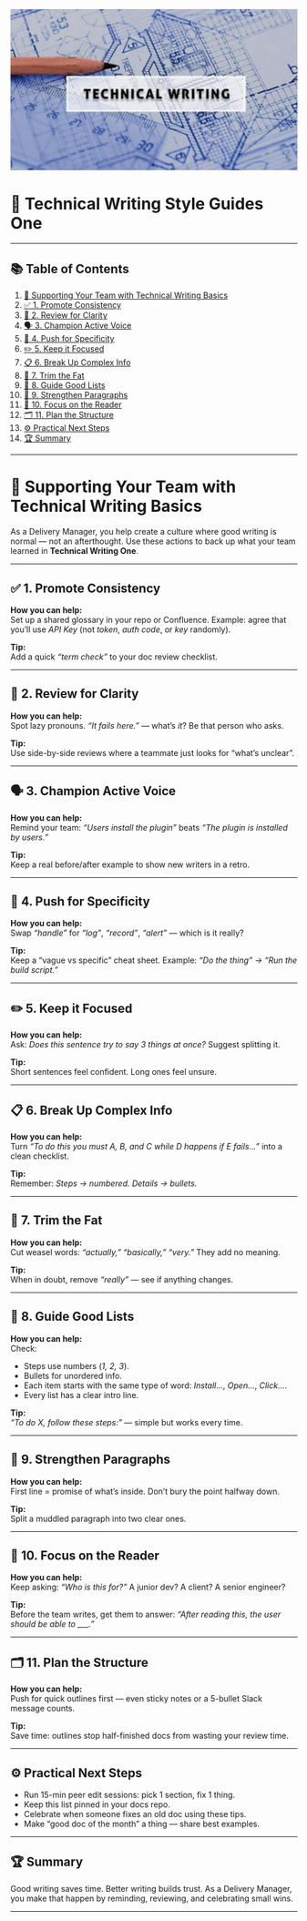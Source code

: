 ![Technical Writing](/images/technical-writing-1024x574.png "Technical Writing")
# 📝 Technical Writing Style Guides One

---

## 📚 Table of Contents

1. [📘 Supporting Your Team with Technical Writing Basics](#-supporting-your-team-with-technical-writing-basics)
2. [✅ 1. Promote Consistency](#-1-promote-consistency)
3. [🧭 2. Review for Clarity](#-2-review-for-clarity)
4. [🗣️ 3. Champion Active Voice](#-3-champion-active-voice)
5. [🎯 4. Push for Specificity](#-4-push-for-specificity)
6. [✏️ 5. Keep it Focused](#-5-keep-it-focused)
7. [📋 6. Break Up Complex Info](#-6-break-up-complex-info)
8. [🧹 7. Trim the Fat](#-7-trim-the-fat)
9. [🔢 8. Guide Good Lists](#-8-guide-good-lists)
10. [📑 9. Strengthen Paragraphs](#-9-strengthen-paragraphs)
11. [🎯 10. Focus on the Reader](#-10-focus-on-the-reader)
12. [🗂️ 11. Plan the Structure](#-11-plan-the-structure)
13. [⚙️ Practical Next Steps](#️-practical-next-steps)
14. [🏆 Summary](#-summary)

---

# 📘 Supporting Your Team with Technical Writing Basics

As a Delivery Manager, you help create a culture where good writing is normal — not an afterthought. Use these actions to back up what your team learned in **Technical Writing One**.

---

## ✅ 1. Promote Consistency

**How you can help:**  
Set up a shared glossary in your repo or Confluence. Example: agree that you’ll use *API Key* (not *token*, *auth code*, or *key* randomly).

**Tip:**  
Add a quick *“term check”* to your doc review checklist.

---

## 🧭 2. Review for Clarity

**How you can help:**  
Spot lazy pronouns. *“It fails here.”* — what’s *it*? Be that person who asks.

**Tip:**  
Use side-by-side reviews where a teammate just looks for “what’s unclear”.

---

## 🗣️ 3. Champion Active Voice

**How you can help:**  
Remind your team: *“Users install the plugin”* beats *“The plugin is installed by users.”*

**Tip:**  
Keep a real before/after example to show new writers in a retro.

---

## 🎯 4. Push for Specificity

**How you can help:**  
Swap *“handle”* for *“log”*, *“record”*, *“alert”* — which is it really?

**Tip:**  
Keep a “vague vs specific” cheat sheet. Example: *“Do the thing” → “Run the build script.”*

---

## ✏️ 5. Keep it Focused

**How you can help:**  
Ask: *Does this sentence try to say 3 things at once?* Suggest splitting it.

**Tip:**  
Short sentences feel confident. Long ones feel unsure.

---

## 📋 6. Break Up Complex Info

**How you can help:**  
Turn *“To do this you must A, B, and C while D happens if E fails…”* into a clean checklist.

**Tip:**  
Remember: *Steps → numbered. Details → bullets.*

---

## 🧹 7. Trim the Fat

**How you can help:**  
Cut weasel words: *“actually,” “basically,” “very.”* They add no meaning.

**Tip:**  
When in doubt, remove *“really”* — see if anything changes.

---

## 🔢 8. Guide Good Lists

**How you can help:**  
Check:
- Steps use numbers (*1, 2, 3*).
- Bullets for unordered info.
- Each item starts with the same type of word: *Install…*, *Open…*, *Click…*.
- Every list has a clear intro line.

**Tip:**  
*“To do X, follow these steps:”* — simple but works every time.

---

## 📑 9. Strengthen Paragraphs

**How you can help:**  
First line = promise of what’s inside. Don’t bury the point halfway down.

**Tip:**  
Split a muddled paragraph into two clear ones.

---

## 🎯 10. Focus on the Reader

**How you can help:**  
Keep asking: *“Who is this for?”* A junior dev? A client? A senior engineer?

**Tip:**  
Before the team writes, get them to answer: *“After reading this, the user should be able to ___.”*

---

## 🗂️ 11. Plan the Structure

**How you can help:**  
Push for quick outlines first — even sticky notes or a 5-bullet Slack message counts.

**Tip:**  
Save time: outlines stop half-finished docs from wasting your review time.

---

## ⚙️ Practical Next Steps

- Run 15-min peer edit sessions: pick 1 section, fix 1 thing.
- Keep this list pinned in your docs repo.
- Celebrate when someone fixes an old doc using these tips.
- Make “good doc of the month” a thing — share best examples.

---

## 🏆 Summary

Good writing saves time. Better writing builds trust. As a Delivery Manager, you make that happen by reminding, reviewing, and celebrating small wins.

---


